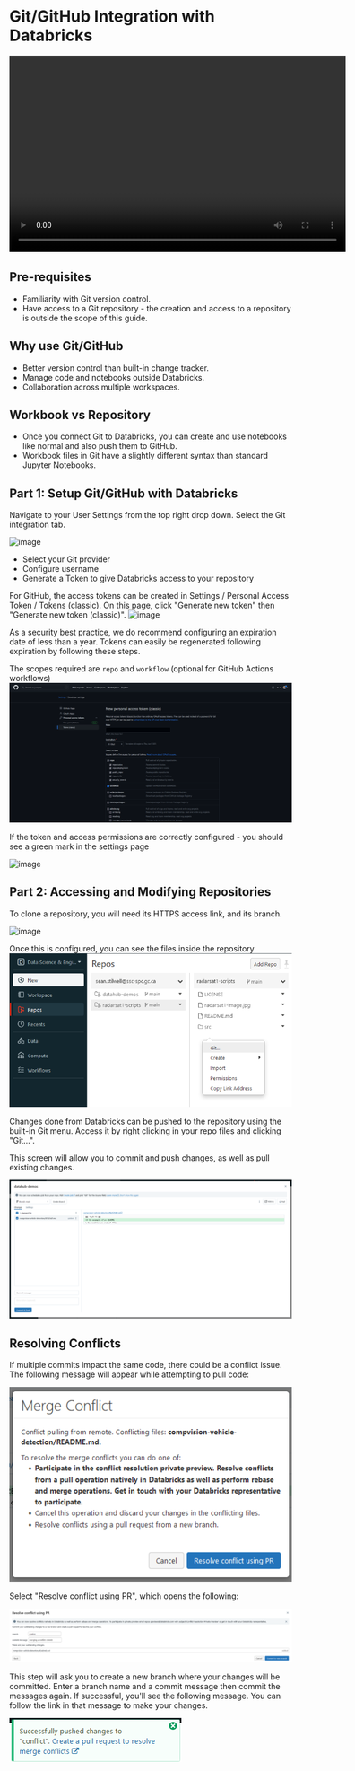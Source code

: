# Git/GitHub Integration with Databricks

<video width="600" height="350" controls>
    <source src="/api/media/git-integration.mp4" type="video/mp4">
    Your browser does not support the video tag.
</video>

## Pre-requisites

- Familiarity with Git version control.
- Have access to a Git repository - the creation and access to a repository is outside the scope of this guide.

## Why use Git/GitHub

- Better version control than built-in change tracker.
- Manage code and notebooks outside Databricks.
- Collaboration across multiple workspaces.

## Workbook vs Repository

- Once you connect Git to Databricks, you can create and use notebooks like normal and also push them to GitHub.
- Workbook files in Git have a slightly different syntax than standard Jupyter Notebooks.

## Part 1: Setup Git/GitHub with Databricks

Navigate to your User Settings from the top right drop down. Select the Git integration tab.

![image](https://user-images.githubusercontent.com/3179656/236484074-eb2b631a-b130-4eda-8554-26a79bf8bb9d.png)

- Select your Git provider
- Configure username
- Generate a Token to give Databricks access to your repository

For GitHub, the access tokens can be created in Settings / Personal Access Token / Tokens (classic). On this page, click "Generate new token" then "Generate new token (classic)".
![image](https://user-images.githubusercontent.com/3179656/236484380-d193ae59-1a9c-434e-a7ec-790d691c1a89.png)

As a security best practice, we do recommend configuring an expiration date of less than a year. Tokens can easily be regenerated following expiration by following these steps.

The scopes required are `repo` and `workflow` (optional for GitHub Actions workflows)
![image](TokenScopes.png)

If the token and access permissions are correctly configured - you should see a green mark in the settings page

![image](https://user-images.githubusercontent.com/3179656/236485049-c9a97fd0-3737-4c7d-9f3d-58242a32363c.png)

## Part 2: Accessing and Modifying Repositories

To clone a repository, you will need its HTTPS access link, and its branch.

![image](https://user-images.githubusercontent.com/3179656/236485166-3ed15a99-2ad6-4a97-9d17-8f46bbf1c111.png)

Once this is configured, you can see the files inside the repository
![image](GitMenu.png)

Changes done from Databricks can be pushed to the repository using the built-in Git menu. Access it by right clicking in your repo files and clicking "Git...".

This screen will allow you to commit and push changes, as well as pull existing changes.

![image](GitMenu2.png)

## Resolving Conflicts

If multiple commits impact the same code, there could be a conflict issue. The following message will appear while attempting to pull code:

![image](MergeConflict.png)

Select "Resolve conflict using PR", which opens the following:

![image](MergeConflict2.png)

This step will ask you to create a new branch where your changes will be committed. Enter a branch name and a commit message then commit the messages again. If successful, you'll see the following message. You can follow the link in that message to make your changes.

![image](MergeConflict3.png)

<!-- ## Automating Git pulls

?? -->
